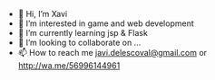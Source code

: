 - 👋 Hi, I’m Xavi
- 👀 I’m interested in game and web development
- 🌱 I’m currently learning jsp & Flask
- 💞️ I’m looking to collaborate on ...
- 📫 How to reach me javi.delescoval@gmail.com or http://wa.me/56996144961

<!---
javi-del-escoval/javi-del-escoval is a ✨ special ✨ repository because its `README.md` (this file) appears on your GitHub profile.
You can click the Preview link to take a look at your changes.
--->
